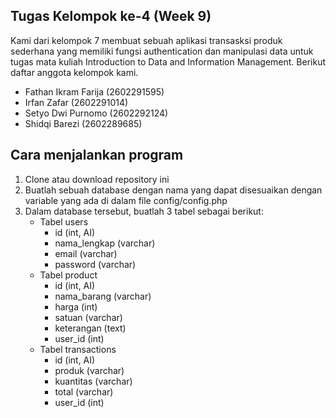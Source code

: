 ## Tugas Kelompok ke-4 (Week 9)

Kami dari kelompok 7 membuat sebuah aplikasi transasksi produk sederhana yang memiliki fungsi authentication dan manipulasi data untuk tugas mata kuliah Introduction to Data and Information Management. Berikut daftar anggota kelompok kami.

- Fathan Ikram Farija (2602291595)
- Irfan Zafar (2602291014)
- Setyo Dwi Purnomo (2602292124)
- Shidqi Barezi (2602289685)

## Cara menjalankan program

1. Clone atau download repository ini
2. Buatlah sebuah database dengan nama yang dapat disesuaikan dengan variable yang ada di dalam file config/config.php
3. Dalam database tersebut, buatlah 3 tabel sebagai berikut:
   - Tabel users
     - id (int, AI)
     - nama_lengkap (varchar)
     - email (varchar)
     - password (varchar)
   - Tabel product
     - id (int, AI)
     - nama_barang (varchar)
     - harga (int)
     - satuan (varchar)
     - keterangan (text)
     - user_id (int)
   - Tabel transactions
     - id (int, AI)
     - produk (varchar)
     - kuantitas (varchar)
     - total (varchar)
     - user_id (int)

